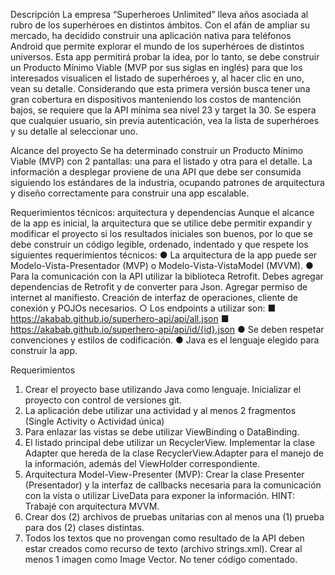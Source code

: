 Descripción
La empresa “Superheroes Unlimited” lleva años asociada al rubro de los superhéroes en
distintos ámbitos. Con el afán de ampliar su mercado, ha decidido construir una aplicación
nativa para teléfonos Android que permite explorar el mundo de los superhéroes de distintos
universos.
Esta app permitirá probar la idea, por lo tanto, se debe construir un Producto Mínimo Viable
(MVP por sus siglas en inglés) para que los interesados visualicen el listado de superhéroes
y, al hacer clic en uno, vean su detalle.
Considerando que esta primera versión busca tener una gran cobertura en dispositivos
manteniendo los costos de mantención bajos, se requiere que la API mínima sea nivel 23 y
target la 30.
Se espera que cualquier usuario, sin previa autenticación, vea la lista de superhéroes y su
detalle al seleccionar uno.

Alcance del proyecto
Se ha determinado construir un Producto Mínimo Viable (MVP) con 2 pantallas: una para el
listado y otra para el detalle.
La información a desplegar proviene de una API que debe ser consumida siguiendo los
estándares de la industria, ocupando patrones de arquitectura y diseño correctamente para
construir una app escalable.

Requerimientos técnicos: arquitectura y dependencias
Aunque el alcance de la app es inicial, la arquitectura que se utilice debe permitir expandir y
modificar el proyecto si los resultados iniciales son buenos, por lo que se debe construir un
código legible, ordenado, indentado y que respete los siguientes requerimientos técnicos:
● La arquitectura de la app puede ser Modelo-Vista-Presentador (MVP) o
Modelo-Vista-VistaModel (MVVM).
● Para la comunicación con la API utilizar la biblioteca Retrofit. Debes agregar
dependencias de Retrofit y de converter para Json. Agregar permiso de internet al
manifiesto. Creación de interfaz de operaciones, cliente de conexión y POJOs
necesarios.
○ Los endpoints a utilizar son:
■ https://akabab.github.io/superhero-api/api/all.json
■ https://akabab.github.io/superhero-api/api/id/{id}.json
● Se deben respetar convenciones y estilos de codificación.
● Java es el lenguaje elegido para construir la app.

Requerimientos
1. Crear el proyecto base utilizando Java como lenguaje. Inicializar el proyecto con
control de versiones git. 
2. La aplicación debe utilizar una actividad y al menos 2 fragmentos (Single Activity o
Actividad única) 
3. Para enlazar las vistas se debe utilizar ViewBinding o DataBinding. 
4. El listado principal debe utilizar un RecyclerView. Implementar la clase Adapter que
hereda de la clase RecyclerView.Adapter para el manejo de la información, además
del ViewHolder correspondiente. 
5. Arquitectura Model-View-Presenter (MVP): Crear la clase Presenter (Presentador) y la
interfaz de callbacks necesaria para la comunicación con la vista o utilizar LiveData
para exponer la información. 
HINT: Trabajé con arquitectura MVVM.
6. Crear dos (2) archivos de pruebas unitarias con al menos una (1) prueba para dos (2)
clases distintas. 
7. Todos los textos que no provengan como resultado de la API deben estar creados
como recurso de texto (archivo strings.xml). Crear al menos 1 imagen como Image
Vector. No tener código comentado. 
